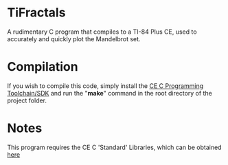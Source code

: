 # TiFractals
A rudimentary C program that compiles to a TI-84 Plus CE, used to accurately and quickly plot the Mandelbrot set.

# Compilation
If you wish to compile this code, simply install the [CE C Programming Toolchain/SDK](https://github.com/CE-Programming/toolchain) and run the "**make**" command in the root directory of the project folder.

# Notes
This program requires the CE C 'Standard' Libraries, which can be obtained [here](https://github.com/CE-Programming/libraries/releases/tag/v8.8)
